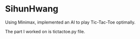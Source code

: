 # SihunHwang

Using Minimax, implemented an AI to play Tic-Tac-Toe optimally.

The part I worked on is tictactoe.py file.
